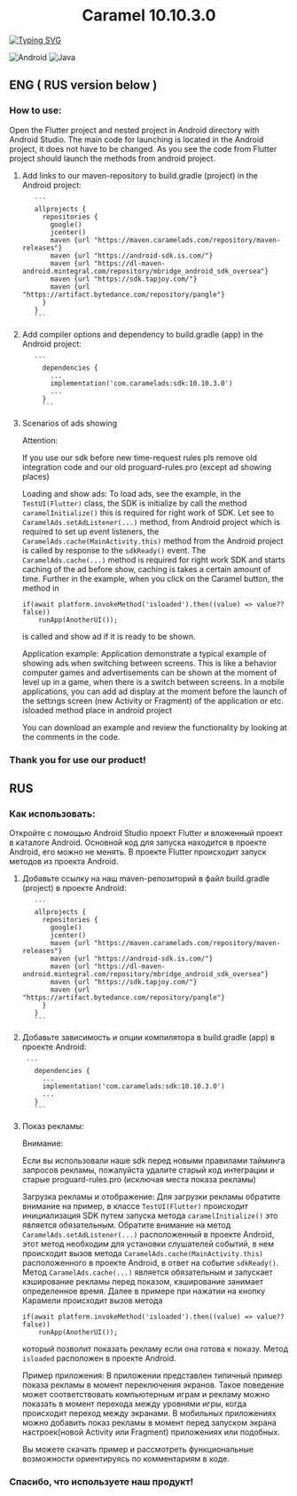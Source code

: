 <h1 align="center">Caramel 10.10.3.0</h1>

[![Typing SVG](https://readme-typing-svg.demolab.com?font=Fira+Code&pause=1000&color=E67E22&multiline=true&width=435&lines=Caramel+AD+Kotlin+Flutter+Android)](https://git.io/typing-svg)

![Android](https://img.shields.io/badge/Android-3DDC84?style=for-the-badge&logo=android&logoColor=white) ![Java](https://img.shields.io/badge/java-%23ED8B00.svg?style=for-the-badge&logo=java&logoColor=white)

## ENG ( RUS version below )
### How to use:

Open the Flutter project and nested project in Android directory with Android Studio.
The main code for launching is located in the Android project, it does not have to be changed. As you see the code from Flutter project should launch the methods from android project.

1. Add links to our maven-repository to build.gradle (project) in the Android project:

          ```
          allprojects {
            repositories {
              google()
              jcenter()
              maven {url "https://maven.caramelads.com/repository/maven-releases"}
              maven {url "https://android-sdk.is.com/"}
              maven {url "https://dl-maven-android.mintegral.com/repository/mbridge_android_sdk_oversea"}
              maven {url "https://sdk.tapjoy.com/"}
              maven {url "https://artifact.bytedance.com/repository/pangle"}
            }
          }
          ```


2. Add compiler options and dependency to build.gradle (app) in the Android project:

          ```
            dependencies {
              ...
              implementation('com.caramelads:sdk:10.10.3.0')
              ...
            }
            ```

3. Scenarios of ads showing

    Attention:

    If you use our sdk before new time-request rules pls remove old integration code and our old proguard-rules.pro (except ad showing places)

    Loading and show ads:
    To load ads, see the example, in the ```TestUI(Flutter)``` class, the SDK is initialize by call the method ```caramelInitialize()``` this is required for right work of SDK. Let see to ```CaramelAds.setAdListener(...)``` method, from Android project which is required to set up event listeners, the ```CaramelAds.cache(MainActivity.this)``` method from the Android project is called by response to the ```sdkReady()``` event. The ```CaramelAds.cache(...)``` method is required for right work SDK and starts caching of the ad before show, caching is takes a certain amount of time. Further in the example, when you click on the Caramel button,  the method in 
    ```
    if(await platform.invokeMethod('isloaded').then((value) => value??false))
        runApp(AnotherUI());
    ```
    is called and show ad if it is ready to be shown.
        
    Application example:
    Application demonstrate a typical example of showing ads when switching between screens. This is like a behavior computer games and advertisements can be shown at the moment of level up in a game, when there is a switch between screens. In a mobile applications, you can add ad display at the moment before the launch of the settings screen (new Activity or Fragment) of the application or etc. isloaded method place in android project

    You can download an example and review the functionality by looking at the comments in the code.


### Thank you for use our product!

## RUS

### Как использовать:
Откройте с помощью Android Studio проект Flutter и вложенный проект в каталоге Android.
Основной код для запуска находится в проекте Android, его можно не менять. В проекте Flutter происходит запуск
методов из проекта Android.

1. Добавьте ссылку на наш maven-репозиторий в файл build.gradle (project) в проекте Android:

          ```
          allprojects {
            repositories {
              google()
              jcenter()
              maven {url "https://maven.caramelads.com/repository/maven-releases"}
              maven {url "https://android-sdk.is.com/"}
              maven {url "https://dl-maven-android.mintegral.com/repository/mbridge_android_sdk_oversea"}
              maven {url "https://sdk.tapjoy.com/"}
              maven {url "https://artifact.bytedance.com/repository/pangle"}
            }
          }
          ```

3. Добавьте зависимость и опции компилятора в build.gradle (app) в проекте Android:

        ```
          dependencies {
            ...
            implementation('com.caramelads:sdk:10.10.3.0')
            ...
          }
          ```

4. Показ рекламы:

  	Внимание:

  	Если вы использовали наше sdk перед новыми правилами тайминга запросов рекламы, пожалуйста удалите старый код интеграции и старые proguard-rules.pro		(исключая места показа рекламы)

  	Загрузка рекламы и отображение:
  	Для загрузки рекламы обратите внимание на пример, в классе ```TestUI(Flutter)``` происходит инициализация SDK путем запуска метода
    ```caramelInitialize()``` это является обязательным. Обратите внимание на метод ```CaramelAds.setAdListener(...)``` расположенный в проекте Android, этот метод необходим для установки слушателей событий, в нем происходит вызов метода ```CaramelAds.cache(MainActivity.this)``` расположенного в проекте Android, в ответ на событие ```sdkReady()```. Метод ```CaramelAds.cache(...)``` является обязательным и запускает кэширование рекламы перед показом, кэширование занимает определенное время. Далее в примере при нажатии на кнопку Карамели происходит вызов метода
    ```
    if(await platform.invokeMethod('isloaded').then((value) => value??false))
        runApp(AnotherUI());
    ```

    который позволит показать рекламу если она готова к показу. Метод ```isloaded``` расположен в проекте Android.

    Пример приложения:
    В приложении представлен типичный пример показа рекламы в момент переключения экранов. Такое поведение может соответствовать компьютерным играм и рекламу можно показать в момент перехода между уровнями игры, когда происходит переход между экранами. В мобильных приложениях можно добавить показ рекламы в момент перед запуском экрана настроек(новой Activity или Fragment) приложениях или подобных.

  	Вы можете скачать пример и рассмотреть функциональные возможности ориентируясь по комментариям в коде.



### Спасибо, что используете наш продукт!
